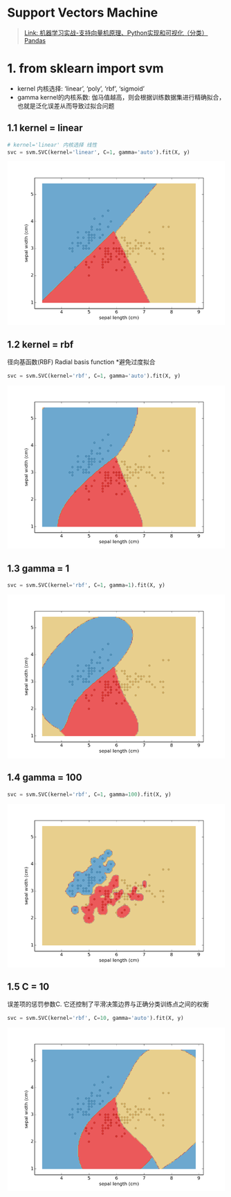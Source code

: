 # Support Vectors Machine

>[Link: 机器学习实战-支持向量机原理、Python实现和可视化（分类）](https://zhuanlan.zhihu.com/p/77450726)
>[Pandas](https://www.pypandas.cn/)


# 1. from sklearn import svm

- kernel 内核选择: ‘linear’, ‘poly’, ‘rbf’, ‘sigmoid’
- gamma kernel的内核系数: 伽马值越高，则会根据训练数据集进行精确拟合，也就是泛化误差从而导致过拟合问题
  
## 1.1 kernel = linear
```python
# kernel='linear' 内核选择 线性
svc = svm.SVC(kernel='linear', C=1, gamma='auto').fit(X, y)
```
![img](./imgs/kernel_linear.png)

## 1.2 kernel = rbf
径向基函数(RBF) Radial basis function
*避免过度拟合
```python
svc = svm.SVC(kernel='rbf', C=1, gamma='auto').fit(X, y)
```
![img](./imgs/rbf.png)

## 1.3 gamma = 1
```python
svc = svm.SVC(kernel='rbf', C=1, gamma=1).fit(X, y)
```
![img](./imgs/rbf_gamma_1.png)

## 1.4 gamma = 100
```python
svc = svm.SVC(kernel='rbf', C=1, gamma=100).fit(X, y)
```
![img](./imgs/rbf_gamma_100.png)


## 1.5 C = 10
误差项的惩罚参数C. 它还控制了平滑决策边界与正确分类训练点之间的权衡
```python
svc = svm.SVC(kernel='rbf', C=10, gamma='auto').fit(X, y)
```
![img](./imgs/C_10.png)
